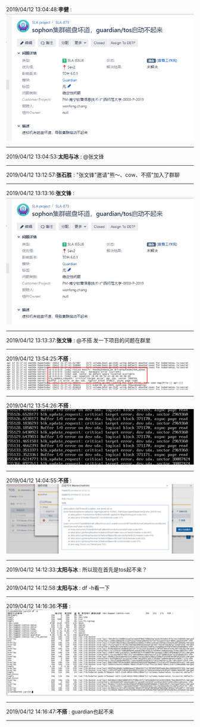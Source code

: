 2019/04/12 13:04:48:**李健** : ![图片如下](ATTACHMENT/1555045478.936821.png)
*******************************************************************************
2019/04/12 13:04:53:**太阳与冰** : @张文锋 
*************************************************************************************
2019/04/12 13:12:57:**张石胜** : "张文锋"邀请"熊～、cow、不搭"加入了群聊
*************************************************************************************
2019/04/12 13:13:16:**张文锋** : ![图片如下](ATTACHMENT/1555045982.7184138.png)
*******************************************************************************
2019/04/12 13:13:37:**张文锋** : @不搭 发一下项目的问题在群里
*************************************************************************************
2019/04/12 13:54:25:**不搭** : ![图片如下](ATTACHMENT/1555048452.2923527.png)
*******************************************************************************
2019/04/12 13:54:26:**不搭** : ![图片如下](ATTACHMENT/1555048452.90102.png)
*******************************************************************************
2019/04/12 14:04:55:**不搭** : ![图片如下](ATTACHMENT/1555049081.7381353.png)
*******************************************************************************
2019/04/12 14:12:33:**太阳与冰** : 所以现在首先是tos起不来？
*************************************************************************************
2019/04/12 14:12:58:**太阳与冰** : df -h看一下
*************************************************************************************
2019/04/12 14:16:36:**不搭** : ![图片如下](ATTACHMENT/1555049782.666117.png)
*******************************************************************************
2019/04/12 14:16:47:**不搭** : guardian也起不来
*************************************************************************************
